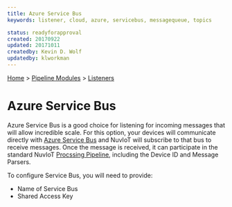 ```yaml
---
title: Azure Service Bus
keywords: listener, cloud, azure, servicebus, messagequeue, topics

status: readyforapproval
created: 20170922
updated: 20171011
createdby: Kevin D. Wolf
updatedby: klworkman
---
```

[Home](../../Index.md) > [Pipeline Modules](../Index.md) > [Listeners](../Listener.md)

# Azure Service Bus

Azure Service Bus is a good choice for listening for incoming messages that will allow incredible scale.
For this option, your devices will communicate directly with  [Azure Service Bus](https://azure.microsoft.com/en-us/services/service-bus/)
and NuvIoT will subscribe to that bus to receive messages.  Once the message is received, it can participate in
the standard NuvIoT [Procssing Pipeline](../Index.md), including the Device ID and Message Parsers.

To configure Service Bus, you will need to provide:

* Name of Service Bus
* Shared Access Key

